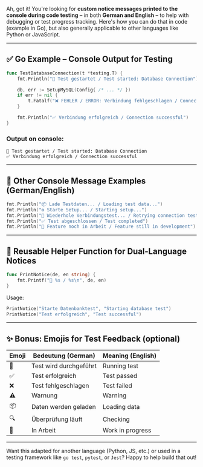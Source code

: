 Ah, got it! You're looking for **custom notice messages printed to the console during code testing** – in both **German and English** – to help with debugging or test progress tracking. Here's how you can do that in code (example in Go), but also generally applicable to other languages like Python or JavaScript.

---

## ✅ **Go Example – Console Output for Testing**

```go
func TestDatabaseConnection(t *testing.T) {
	fmt.Println("🧪 Test gestartet / Test started: Database Connection")

	db, err := SetupMySQL(Config{ /* ... */ })
	if err != nil {
		t.Fatalf("❌ FEHLER / ERROR: Verbindung fehlgeschlagen / Connection failed: %v", err)
	}

	fmt.Println("✅ Verbindung erfolgreich / Connection successful")
}
```

### Output on console:
```
🧪 Test gestartet / Test started: Database Connection
✅ Verbindung erfolgreich / Connection successful
```

---

## 🧾 **Other Console Message Examples (German/English)**

```go
fmt.Println("📦 Lade Testdaten... / Loading test data...")
fmt.Println("⚙️ Starte Setup... / Starting setup...")
fmt.Println("🔄 Wiederhole Verbindungstest... / Retrying connection test...")
fmt.Println("✅ Test abgeschlossen / Test completed")
fmt.Println("🚧 Feature noch in Arbeit / Feature still in development")
```

---

## 🔁 **Reusable Helper Function for Dual-Language Notices**

```go
func PrintNotice(de, en string) {
	fmt.Printf("🔔 %s / %s\n", de, en)
}
```

Usage:

```go
PrintNotice("Starte Datenbanktest", "Starting database test")
PrintNotice("Test erfolgreich", "Test successful")
```

---

## ✨ Bonus: Emojis for Test Feedback (optional)

| Emoji | Bedeutung (German)              | Meaning (English)         |
|-------|----------------------------------|----------------------------|
| 🧪     | Test wird durchgeführt          | Running test               |
| ✅     | Test erfolgreich                | Test passed                |
| ❌     | Test fehlgeschlagen            | Test failed                |
| ⚠️     | Warnung                         | Warning                    |
| 📦     | Daten werden geladen            | Loading data               |
| 🔍     | Überprüfung läuft               | Checking                   |
| 🚧     | In Arbeit                       | Work in progress           |

---

Want this adapted for another language (Python, JS, etc.) or used in a testing framework like `go test`, `pytest`, or `Jest`? Happy to help build that out!